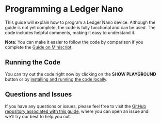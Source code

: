 # Programming a Ledger Nano

This guide will explain how to program a Ledger Nano device. Although the guide is not yet complete, the code is fully functional and can be used. The code includes helpful comments, making it easy to understand it.

**Note:** You can make it easier to follow the code by comparison if you complete the [Guide on Miniscript](/guides/miniscript-vault).

## Running the Code

You can try out the code right now by clicking on the **SHOW PLAYGROUND** button or by [installing and running the code locally](https://github.com/bitcoinerlab/playground).


## Questions and Issues

If you have any questions or issues, please feel free to visit the [GitHub repository associated with this guide](https://github.com/bitcoinerlab/playground/), where you can open an issue and we'll try our best to help you out.
